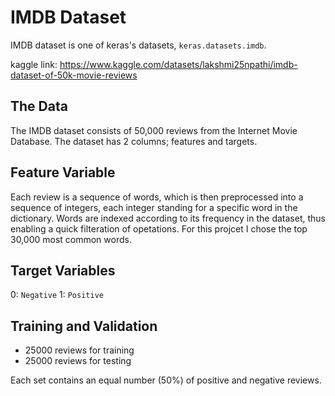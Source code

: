 # IMDB Dataset
IMDB dataset is one of keras's datasets, `keras.datasets.imdb`.

kaggle link: https://www.kaggle.com/datasets/lakshmi25npathi/imdb-dataset-of-50k-movie-reviews

## The Data
The IMDB dataset consists of 50,000 reviews from the Internet Movie Database.
The dataset has 2 columns; features and targets.

## Feature Variable
Each review is a sequence of words, which is then preprocessed into a sequence of integers, each integer standing for a specific word in the dictionary. Words are indexed according to its frequency in the dataset, thus enabling a quick filteration of opetations. For this projcet I chose the top 30,000 most common words.

## Target Variables
0: `Negative`
1: `Positive`

## Training and Validation

- 25000 reviews for training
- 25000 reviews for testing

Each set contains an equal number (50%) of positive and negative reviews.
